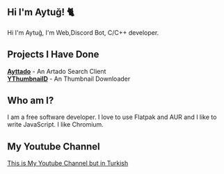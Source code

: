 Hi I'm Aytuğ! 🐈
---
Hi I'm Aytuğ, I'm Web,Discord Bot, C/C++ developer. 

Projects I Have Done
---
**<a href="https://github.com/tuxiswindows/Ayttado" alt="Ayttado">Ayttado</a>** - An Artado Search Client
<br>
**<a href="https://github.com/tuxiswindows/YThumbnailD">YThumbnailD</a>** - An Thumbnail Downloader

Who am I?
---
I am a free software developer. I love to use Flatpak and AUR and I like to write JavaScript. I like Chromium.

My Youtube Channel
---
<a href="https://www.youtube.com/@linux-tr-plusplus">This is My Youtube Channel but in Turkish</a>
